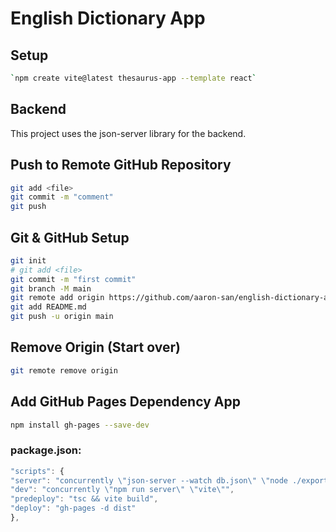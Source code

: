 # English Dictionary App

## Setup

```bash
`npm create vite@latest thesaurus-app --template react`
```

## Backend

This project uses the json-server library for the backend.

## Push to Remote GitHub Repository

```bash
git add <file>
git commit -m "comment"
git push
```

## Git & GitHub Setup

```bash
git init
# git add <file>
git commit -m "first commit"
git branch -M main
git remote add origin https://github.com/aaron-san/english-dictionary-app.git
git add README.md
git push -u origin main
```

## Remove Origin (Start over)

```bash
git remote remove origin
```

## Add GitHub Pages Dependency App

```bash
npm install gh-pages --save-dev
```

### package.json:

```javascript
"scripts": {
"server": "concurrently \"json-server --watch db.json\" \"node ./export-xl.cjs\"",
"dev": "concurrently \"npm run server\" \"vite\"",
"predeploy": "tsc && vite build",
"deploy": "gh-pages -d dist"
},
```
